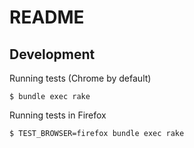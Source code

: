 # README

## Development

Running tests (Chrome by default)

```
$ bundle exec rake
```

Running tests in Firefox
```
$ TEST_BROWSER=firefox bundle exec rake
```
